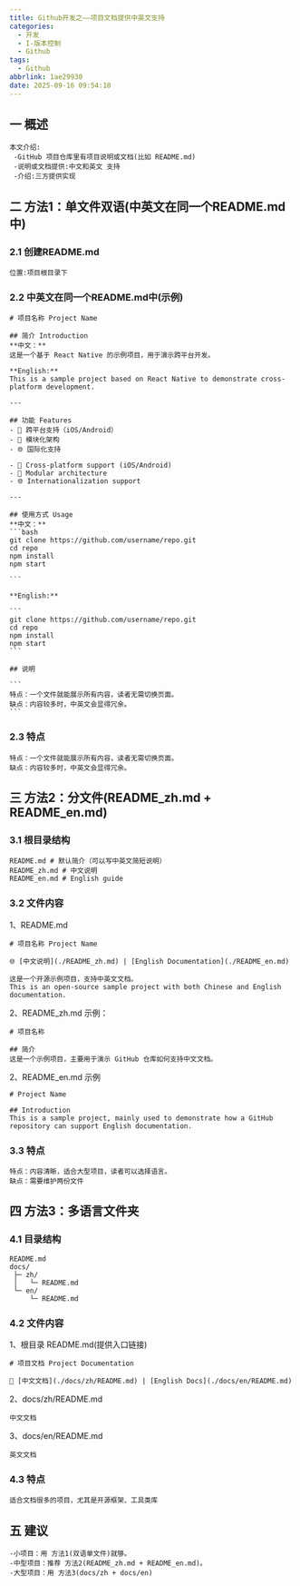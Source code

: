 ```yaml
---
title: Github开发之——项目文档提供中英文支持
categories:
  - 开发
  - I-版本控制
  - Github
tags:
  - Github
abbrlink: 1ae29930
date: 2025-09-16 09:54:10
---
```

## 一 概述

```
本文介绍:
 -GitHub 项目仓库里有项目说明或文档(比如 README.md)
 -说明或文档提供:中文和英文 支持
 -介绍:三方提供实现
```

<!--more-->

## 二 方法1：单文件双语(中英文在同一个README.md中)

### 2.1 创建README.md

```
位置:项目根目录下
```

### 2.2 中英文在同一个README.md中(示例)

```
# 项目名称 Project Name

## 简介 Introduction
**中文：**  
这是一个基于 React Native 的示例项目，用于演示跨平台开发。  

**English:**  
This is a sample project based on React Native to demonstrate cross-platform development.  

---

## 功能 Features
- 📱 跨平台支持（iOS/Android）  
- 🔌 模块化架构  
- 🌐 国际化支持  

- 📱 Cross-platform support (iOS/Android)  
- 🔌 Modular architecture  
- 🌐 Internationalization support  

---

## 使用方式 Usage
**中文：**  
​```bash
git clone https://github.com/username/repo.git
cd repo
npm install
npm start

​```

**English:**  

​```
git clone https://github.com/username/repo.git
cd repo
npm install
npm start
​```

## 说明

​```
特点：一个文件就能展示所有内容，读者无需切换页面。  
缺点：内容较多时，中英文会显得冗余。
​```
```

### 2.3 特点

```
特点：一个文件就能展示所有内容，读者无需切换页面。  
缺点：内容较多时，中英文会显得冗余。  
```

## 三 方法2：分文件(README_zh.md + README_en.md)

### 3.1 根目录结构

```
README.md # 默认简介（可以写中英文简短说明）
README_zh.md # 中文说明
README_en.md # English guide
```

### 3.2 文件内容

1、README.md

```
# 项目名称 Project Name

🌐 [中文说明](./README_zh.md) | [English Documentation](./README_en.md)

这是一个开源示例项目，支持中英文文档。  
This is an open-source sample project with both Chinese and English documentation.
```

2、README_zh.md 示例：

```
# 项目名称

## 简介
这是一个示例项目，主要用于演示 GitHub 仓库如何支持中文文档。
```

2、README_en.md 示例

```
# Project Name

## Introduction
This is a sample project, mainly used to demonstrate how a GitHub repository can support English documentation.
```

### 3.3 特点

```
特点：内容清晰，适合大型项目，读者可以选择语言。
缺点：需要维护两份文件
```

## 四 方法3：多语言文件夹

### 4.1 目录结构

```
README.md
docs/
 ├─ zh/
 │   └─ README.md
 └─ en/
     └─ README.md
```

### 4.2 文件内容

1、根目录 README.md(提供入口链接)

```
# 项目文档 Project Documentation

📖 [中文文档](./docs/zh/README.md) | [English Docs](./docs/en/README.md)
```

2、docs/zh/README.md

```
中文文档
```

3、docs/en/README.md

```
英文文档
```

### 4.3 特点

```
适合文档很多的项目，尤其是开源框架、工具类库
```

## 五 建议

```
-小项目：用 方法1(双语单文件)就够。
-中型项目：推荐 方法2(README_zh.md + README_en.md)。
-大型项目：用 方法3(docs/zh + docs/en)
```

